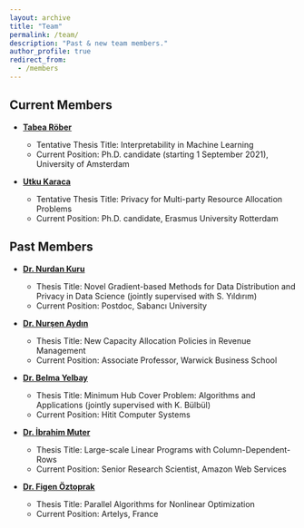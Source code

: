```yaml
---
layout: archive
title: "Team"
permalink: /team/
description: "Past & new team members."
author_profile: true
redirect_from: 
  - /members
---
```


## Current Members


- **[Tabea Röber](https://nl.linkedin.com/in/tabea-roeber)**

  - Tentative Thesis Title: Interpretability in Machine Learning
  - Current Position: Ph.D. candidate (starting 1 September 2021), University of Amsterdam
	
- **[Utku Karaca](https://www.erim.eur.nl/people/utku-karaca/)**

  - Tentative Thesis Title: Privacy for Multi-party Resource Allocation Problems
  - Current Position: Ph.D. candidate, Erasmus University Rotterdam


## Past Members


- **[Dr. Nurdan Kuru](https://adebalilab.org/team/kuru/)**

  - Thesis Title: Novel Gradient-based Methods for Data Distribution and Privacy in Data Science (jointly supervised with S. Yıldırım)
  - Current Position: Postdoc, Sabancı University

- **[Dr. Nurşen Aydın](https://www.wbs.ac.uk/about/person/nursen-aydin)**
 
  - Thesis Title: New Capacity Allocation Policies in Revenue Management
  - Current Position: Associate Professor, Warwick Business School
  
- **[Dr. Belma Yelbay](https://hitit.com/)**

  - Thesis Title: Minimum Hub Cover Problem: Algorithms and Applications (jointly supervised with K. Bülbül)
  - Current Position: Hitit Computer Systems

- **[Dr. İbrahim Muter](https://www.linkedin.com/in/ibrahim-muter-876b7234)**
  - Thesis Title: Large-scale Linear Programs with Column-Dependent-Rows
  - Current Position: Senior Research Scientist, Amazon Web Services

- **[Dr. Figen Öztoprak](https://www.artelys.com/)**

  - Thesis Title: Parallel Algorithms for Nonlinear Optimization
  - Current Position: Artelys, France
